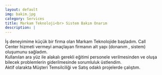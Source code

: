 ```yaml
---
layout: default
img: bakim.jpg
category: Services
title: Markam Teknoloji<br> Sistem Bakım Onarım
description: |
---
```

  İş deneyimime küçük bir firma olan Markam Teknolojide başladım. Call Center hizmeti vermeyi amaçlayan firmanın alt yapı (donanım , sistem) oluşumunu sağladım.<br>
  Kullanılan ara yüz ile alakalı gerekli eğitimi personele verilmesinden ve oluşa bilecek problemlerin giderilmesinde sorumluluk üstlendim.<br>
  Aktif olarakta Müşteri Temsilciliği ve Satış odaklı projelerde çalıştım.<br>
